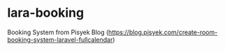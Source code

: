 # lara-booking
Booking System from Pisyek Blog (https://blog.pisyek.com/create-room-booking-system-laravel-fullcalendar) 
